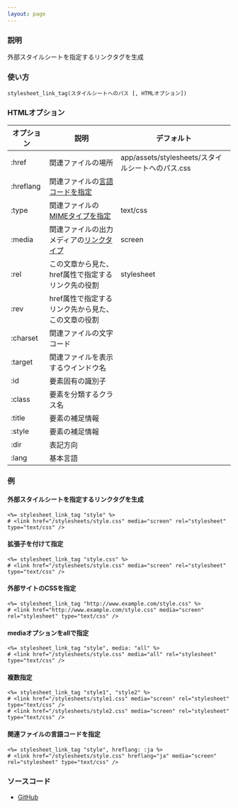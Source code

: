 ```yaml
---
layout: page
---
```

### 説明
外部スタイルシートを指定するリンクタグを生成

### 使い方
    stylesheet_link_tag(スタイルシートへのパス [, HTMLオプション])

### HTMLオプション

オプション  | 説明                                                        | デフォルト
--------- | ---------------------------------------------------------- | --------------------------------------
:href     | 関連ファイルの場所                                            | app/assets/stylesheets/スタイルシートへのパス.css
:hreflang | 関連ファイルの[言語コードを指定](/html_base#言語コード)           |
:type     | 関連ファイルの[MIMEタイプを指定](/html_base#MIMEタイプ)          | text/css
:media    | 関連ファイルの出力メディアの[リンクタイプ](/html_base#リンクタイプ) | screen
:rel      | この文章から見た、href属性で指定するリンク先の役割                 | stylesheet
:rev      | href属性で指定するリンク先から見た、この文章の役割                 |
:charset  | 関連ファイルの文字コード                                       |
:target   | 関連ファイルを表示するウインドウ名                               |
:id       | 要素固有の識別子                                              |
:class    | 要素を分類するクラス名                                         |
:title    | 要素の補足情報                                                |
:style    | 要素の補足情報                                                |
:dir      | 表記方向                                                     |
:lang     | 基本言語                                                     |

### 例
#### 外部スタイルシートを指定するリンクタグを生成
    <%= stylesheet_link_tag "style" %>
    # <link href="/stylesheets/style.css" media="screen" rel="stylesheet" type="text/css" />

#### 拡張子を付けて指定
    <%= stylesheet_link_tag "style.css" %>
    # <link href="/stylesheets/style.css" media="screen" rel="stylesheet" type="text/css" />

#### 外部サイトのCSSを指定
    <%= stylesheet_link_tag "http://www.example.com/style.css" %>
    # <link href="http://www.example.com/style.css" media="screen" rel="stylesheet" type="text/css" />

#### mediaオプションをallで指定
    <%= stylesheet_link_tag "style", media: "all" %>
    # <link href="/stylesheets/style.css" media="all" rel="stylesheet" type="text/css" />

#### 複数指定
    <%= stylesheet_link_tag "style1", "style2" %>
    # <link href="/stylesheets/style1.css" media="screen" rel="stylesheet" type="text/css" />
    # <link href="/stylesheets/style2.css" media="screen" rel="stylesheet" type="text/css" />

#### 関連ファイルの言語コードを指定
    <%= stylesheet_link_tag "style", hreflang: :ja %>
    # <link href="/stylesheets/style.css" hreflang="ja" media="screen" rel="stylesheet" type="text/css" />

### ソースコード
* [GitHub](https://github.com/rails/rails/blob/f33d52c95217212cbacc8d5e44b5a8e3cdc6f5b3/actionview/lib/action_view/helpers/asset_tag_helper.rb#L137)